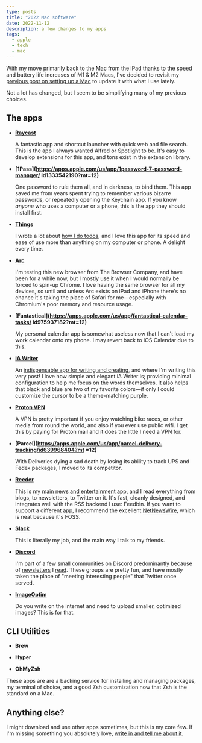 ```yaml
--- 
type: posts 
title: "2022 Mac software" 
date: 2022-11-12 
description: a few changes to my apps
tags: 
  - apple 
  - tech 
  - mac 
---
```


With my move primarily back to the Mac from the iPad thanks to the speed and
battery life increases of M1 & M2 Macs, I've decided to revisit my [previous
post on setting up a Mac](/2021-06-05-first-downloads-for-a-mac/) to update it
with what I use lately.

Not a lot has changed, but I seem to be simplifying many of my previous choices.

## The apps

- **[Raycast](https://www.raycast.com)**

    A fantastic app and shortcut launcher with quick web and file search. This
    is the app I always wanted Alfred or Spotlight to be. It's easy to develop
    extensions for this app, and tons exist in the extension library.

- **[1Pass](https://apps.apple.com/us/app/1password-7-password-manager/
id1333542190?mt=12)**

    One password to rule them all, and in darkness, to bind them. This app saved
    me from years spent trying to remember various bizarre passwords, or
    repeatedly opening the Keychain app. If you know _anyone_ who uses a
    computer or a phone, this is the app they should install first.

- **[Things](https://apps.apple.com/us/app/things-3/id904280696?mt=12)**

    I wrote a lot about [how I do
    todos](https://www.brookshelley.com/posts/2019-05-02-on-notes-and-todos/),
    and I love this app for its speed and ease of use more than anything on my
    computer or phone. A delight every time.

- **[Arc](https://thebrowser.company)**

    I'm testing this new browser from The Browser Company, and have been for a
    while now, but I mostly use it when I would normally be forced to spin-up
    Chrome. I love having the same browser for all my devices, so until and
    unless Arc exists on iPad and iPhone there's no chance it's taking the place
    of Safari for me—especially with Chromium's poor memory and resource usage.

- **[Fantastical](https://apps.apple.com/us/app/fantastical-calendar-tasks/
id975937182?mt=12)**

    My personal calendar app is somewhat useless now that I can't load my work calendar onto my phone. I may revert back to iOS Calendar due to this.

- **[iA Writer](https://apps.apple.com/us/app/ia-writer/id775737590?mt=12)**

    An [indispensable app for writing and
    creating](https://www.brookshelley.com/posts/2020-09-04-hugo-and-i-a-writer/
    ), and where I'm writing this very post! I love how simple and elegant iA
    Writer is; providing minimal configuration to help me focus on the words
    themselves. It also helps that black and blue are two of my favorite
    colors—if only I could customize the cursor to be a theme-matching purple.

- **[Proton VPN](https://www.mozilla.org/en-US/products/vpn/)**

    A VPN is pretty important if you enjoy watching bike races, or other media
    from round the world, and also if you ever use public wifi. I get this by
    paying for Proton mail and it does the little I need a VPN for.

- **[Parcel](https://apps.apple.com/us/app/parcel-delivery-tracking/id639968404?mt
=12)**

    With Deliveries dying a sad death by losing its ability to track UPS and
    Fedex packages, I moved to its competitor.

- **[Reeder](https://apps.apple.com/us/app/reeder-5/id1529448980?mt=12)**

    This is my [main news and entertainment
    app](https://www.brookshelley.com/posts/2019-02-10-slower-reading/), and I
    read everything from blogs, to newsletters, to Twitter on it. It's fast,
    cleanly designed, and integrates well with the RSS backend I use: Feedbin.
    If you want to support a different app, I recommend the excellent
    [NetNewsWire](https://netnewswire.com), which is neat because it's FOSS.

- **[Slack](https://apps.apple.com/us/app/slack-for-desktop/id803453959?mt=12)**

    This is literally my job, and the main way I talk to my friends.

- **[Discord](https://discord.com/download)**

    I'm part of a few small communities on Discord predominantly because of
    [newsletters](https://www.todayintabs.com) I
    [read](https://www.garbageday.email). These groups are pretty fun, and have
    mostly taken the place of "meeting interesting people" that Twitter once
    served.

- **[ImageOptim](https://imageoptim.com)**

    Do you write on the internet and need to upload smaller, optimized images?
    This is for that.


## CLI Utilities

- **Brew**

- **Hyper**

- **OhMyZsh**

These apps are are a backing service for installing and managing packages, my
terminal of choice, and a good Zsh customization now that Zsh is the standard on
a Mac.

## Anything else?

I might download and use other apps sometimes, but this is my core few. If I'm
missing something you absolutely love, [write in and tell me about
it](mailto:hello@brookshelley.com). 